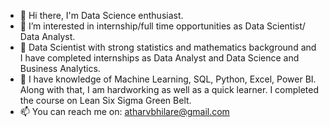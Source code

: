 - 👋 Hi there, I'm Data Science enthusiast. 
- 👀 I’m interested in internship/full time opportunities as Data Scientist/ Data Analyst.
- 🤔 Data Scientist with strong statistics and mathematics background and I have completed internships as Data Analyst and Data Science and Business Analytics.
- 💬 I have knowledge of Machine Learning, SQL, Python, Excel, Power BI. Along with that, I am hardworking as well as a quick learner. I completed the course on Lean Six Sigma Green Belt.
- 📫 You can reach me on: atharvbhilare@gmail.com 


